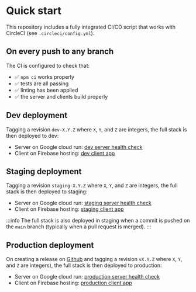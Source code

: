 # Quick start

This repository includes a fully integrated CI/CD script that works with CircleCI (see `.circleci/config.yml`).

## On every push to any branch

The CI is configured to check that:

- ✅ `npm ci` works properly
- ✅ tests are all passing
- ✅ linting has been applied
- ✅ the server and clients build properly

## Dev deployment

Tagging a revision `dev-X.Y.Z` where `X`, `Y`, and `Z` are integers, the full stack is then deployed to dev:

- Server on Google cloud run: [dev server health check](https://server.dev.feedzback.znk.io/health)
- Client on Firebase hosting: [dev client app](https://dev.feedzback.znk.io)

## Staging deployment

Tagging a revision `staging-X.Y.Z` where `X`, `Y`, and `Z` are integers, the full stack is then deployed to staging:

- Server on Google cloud run: [staging server health check](https://server.staging.feedzback.znk.io/health)
- Client on Firebase hosting: [staging client app](https://staging.feedzback.znk.io)

:::info
The full stack is also deployed in staging when a commit is pushed on the `main` branch (typically when a pull request is merged).
:::

## Production deployment

On creating a release on [Github](https://github.com/Zenika/feedzback/releases) and tagging a revision `vX.Y.Z` where `X`, `Y`, and `Z` are integers), the full stack is then deployed to production:

- Server on Google cloud run: [production server health check](https://server.feedzback.znk.io/health)
- Client on Firebase hosting: [production client app](https://feedzback.znk.io)
